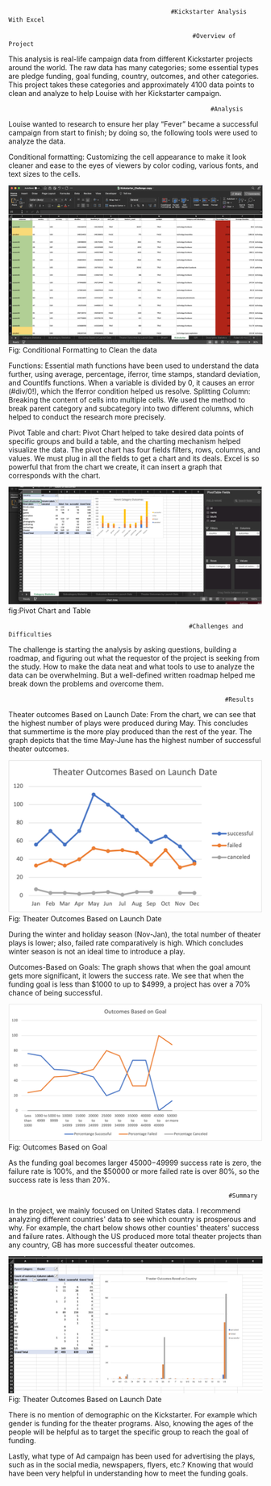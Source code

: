     
                                                 #Kickstarter Analysis With Excel
                                                 
                                                       #Overview of Project
                                                         
This analysis is real-life campaign data from different Kickstarter projects around the world. The raw data has many categories; some essential types are pledge funding, goal funding, country, outcomes, and other categories. This project takes these categories and approximately 4100 data points to clean and analyze to help Louise with her Kickstarter campaign.

                                                            #Analysis
Louise wanted to research to ensure her play “Fever” became a successful campaign from start to finish; by doing so, the following tools were used to analyze the data.

Conditional formatting: Customizing the cell appearance to make it look cleaner and ease to the eyes of viewers by color coding, various fonts, and text sizes to the cells. 

![](https://github.com/smzd/Kickstarter_Analysis/blob/main/Resources/CleaningTheData.png)
Fig: Conditional Formatting to Clean the data

Functions: Essential math functions have been used to understand the data further, using average, percentage, iferror, time stamps, standard deviation, and CountIfs functions. When a variable is divided by 0, it causes an error (#div/0!), which the Iferror condition helped us resolve. 
Splitting Column: Breaking the content of cells into multiple cells. We used the method to break parent category and subcategory into two different columns, which helped to conduct the research more precisely.  

Pivot Table and chart: Pivot Chart helped to take desired data points of specific groups and build a table, and the charting mechanism helped visualize the data. The pivot chart has four fields filters, rows, columns, and values. We must plug in all the fields to get a chart and its deals. Excel is so powerful that from the chart we create, it can insert a graph that corresponds with the chart. 

![](https://github.com/smzd/Kickstarter_Analysis/blob/main/Resources/pivotChart.png)
fig:Pivot Chart and Table

                                                      #Challenges and Difficulties
The challenge is starting the analysis by asking questions, building a roadmap, and figuring out what the requestor of the project is seeking from the study. How to make the data neat and what tools to use to analyze the data can be overwhelming. But a well-defined written roadmap helped me break down the problems and overcome them. 
  
                                                                #Results
Theater outcomes Based on Launch Date: From the chart, we can see that the highest number of plays were produced during May. This concludes that summertime is the more play produced than the rest of the year. The graph depicts that the time May-June has the highest number of successful theater outcomes. 

![](https://github.com/smzd/Kickstarter_Analysis/blob/main/Resources/Theater_Outcomes_vs_Launch.png) 
Fig: Theater Outcomes Based on Launch Date

During the winter and holiday season (Nov-Jan), the total number of theater plays is lower; also, failed rate comparatively is high. Which concludes winter season is not an ideal time to introduce a play.

Outcomes-Based on Goals: The graph shows that when the goal amount gets more significant, it lowers the success rate. We see that when the funding goal is less than $1000 to up to $4999, a project has over a 70% chance of being successful. 
 
 ![](https://github.com/smzd/Kickstarter_Analysis/blob/main/Resources/Outcomes_vs_Goals.png)
Fig: Outcomes Based on Goal

As the funding goal becomes larger $45000-$49999 success rate is zero, the failure rate is 100%, and the $50000 or more failed rate is over 80%, so the success rate is less than 20%.

                                                                 #Summary
                                                                    
In the project, we mainly focused on United States data. I recommend analyzing different countries' data to see which country is prosperous and why. For example, the chart below shows other counties' theaters' success and failure rates. Although the US produced more total theater projects than any country, GB has more successful theater outcomes. 

![](https://github.com/smzd/Kickstarter_Analysis/blob/main/Resources/Theater%20Outcomes%20Based%20on%20Country.png)
Fig: Theater Outcomes Based on Launch Date

There is no mention of demographic on the Kickstarter. For example which gender is funding for the theater programs. Also, knowing the ages of the people will be helpful as to target the specific group to reach the goal of funding. 

Lastly, what type of Ad campaign has been used for advertising the plays, such as in the social media, newspapers, flyers, etc.? Knowing that would have been very helpful in understanding how to meet the funding goals.

